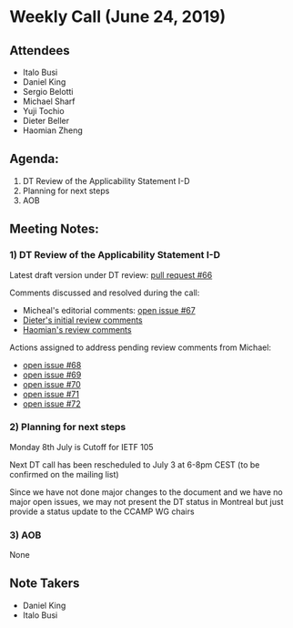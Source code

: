 # Weekly Call (June 24, 2019)

## Attendees  
- Italo Busi
- Daniel King
- Sergio Belotti
- Michael Sharf
- Yuji Tochio
- Dieter Beller
- Haomian Zheng

## Agenda:  

1) DT Review of the Applicability Statement I-D
2) Planning for next steps
3) AOB

## Meeting Notes:  
 
### 1) DT Review of the Applicability Statement I-D

Latest draft version under DT review: [pull request #66](https://github.com/danielkinguk/transport-nbi/pull/66)

Comments discussed and resolved during the call:
- Micheal's editorial comments: [open issue #67](https://github.com/danielkinguk/transport-nbi/issues/67)
- [Dieter's initial review comments](https://github.com/danielkinguk/transport-nbi/pull/66#issuecomment-504995321)
- [Haomian's review comments](https://github.com/danielkinguk/transport-nbi/pull/66#pullrequestreview-254581571)

Actions assigned to address pending review comments from Michael:
- [open issue #68](https://github.com/danielkinguk/transport-nbi/issues/68)
- [open issue #69](https://github.com/danielkinguk/transport-nbi/issues/69)
- [open issue #70](https://github.com/danielkinguk/transport-nbi/issues/70)
- [open issue #71](https://github.com/danielkinguk/transport-nbi/issues/71)
- [open issue #72](https://github.com/danielkinguk/transport-nbi/issues/72)

### 2) Planning for next steps

Monday 8th July is Cutoff for IETF 105

Next DT call has been rescheduled to July 3 at 6-8pm CEST (to be confirmed on the mailing list)

Since we have not done major changes to the document and we have no major open issues, we may not present the DT status in Montreal but just provide a status update to the CCAMP WG chairs

### 3) AOB

None

## Note Takers  
- Daniel King
- Italo Busi
